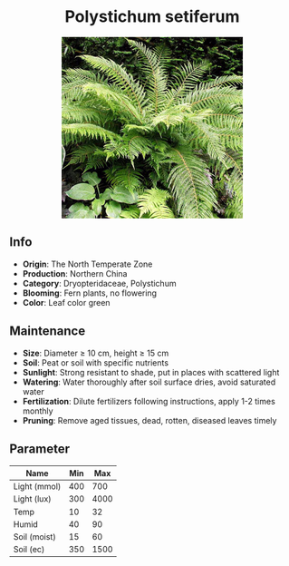 <h1 align='center'>Polystichum setiferum</h1>
<p align="center">
    <img 
        align='center'
        width='320'
        src="../images/polystichum setiferum.png" 
        alt='Polystichum setiferum' />
</p>

## Info

 - **Origin**: The North Temperate Zone
 - **Production**: Northern China
 - **Category**: Dryopteridaceae, Polystichum
 - **Blooming**: Fern plants, no flowering
 - **Color**: Leaf color green

## Maintenance

 - **Size**: Diameter ≥ 10 cm, height ≥ 15 cm
 - **Soil**: Peat or soil with specific nutrients
 - **Sunlight**: Strong resistant to shade, put in places with scattered light
 - **Watering**: Water thoroughly after soil surface dries, avoid saturated water
 - **Fertilization**: Dilute fertilizers following instructions, apply 1-2 times monthly
 - **Pruning**: Remove aged tissues, dead, rotten, diseased leaves timely

## Parameter

| Name         | Min  | Max   |
|--------------|------|-------|
| Light (mmol) | 400 | 700  |
| Light (lux)  | 300 | 4000 |
| Temp         | 10    | 32    |
| Humid        | 40   | 90    |
| Soil (moist) | 15   | 60    |
| Soil (ec)    | 350  | 1500  |